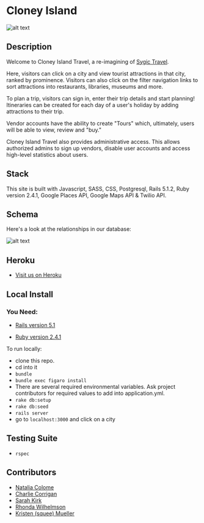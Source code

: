 # Cloney Island

![alt text](http://i.imgur.com/WlFozNA.png)

## Description

Welcome to Cloney Island Travel, a re-imagining of [Sygic Travel](https://travel.sygic.com). 

Here, visitors can click on a city and view tourist attractions in that city, ranked by prominence. Visitors can also click on the filter navigation links to sort attractions into restaurants, libraries, museums and more. 

To plan a trip, visitors can sign in, enter their trip details and start planning! Itineraries can be created for each day of a user's holiday by adding attractions to their trip. 

Vendor accounts have the ability to create "Tours" which, ultimately, users will be able to view, review and "buy." 

Cloney Island Travel also provides administrative access. This allows authorized admins to sign up vendors, disable user accounts and access high-level statistics about users.

## Stack

This site is built with Javascript, SASS, CSS, Postgresql, Rails 5.1.2, Ruby version 2.4.1, Google Places API, Google Maps API & Twilio API.

## Schema

Here's a look at the relationships in our database: 

![alt text](http://i.imgur.com/8aGT3nP.png)

## Heroku

  * [Visit us on Heroku](https://stark-waters-79297.herokuapp.com/)

## Local Install

  ### You Need:
  * [Rails version 5.1](http://installrails.com/)

  * [Ruby version 2.4.1](https://www.ruby-lang.org/en/documentation/installation/)

To run locally:
  * clone this repo.
  * cd into it
  * ```bundle```
  * ```bundle exec figaro install```
  * There are several required environmental variables. Ask project contributors for required values to add into application.yml.
  * ```rake db:setup```
  * ```rake db:seed```
  * ```rails server```
  * go to ```localhost:3000``` and click on a city

## Testing Suite
* ```rspec```

## Contributors
* [Natalia Colome](https://github.com/nmcolome)
* [Charlie Corrigan](https://github.com/charliecorrigan)
* [Sarah Kirk](https://github.com/sarahdactyl71)
* [Rhonda Wilhelmson](https://github.com/rwilhel)
* [Kristen (squee) Mueller](https://github.com/squeemishly)
